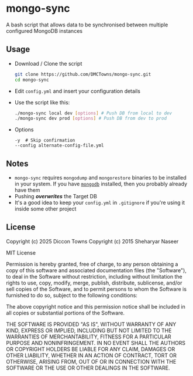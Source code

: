 # mongo-sync

A bash script that allows data to be synchronised between multiple configured MongoDB instances

## Usage

- Download / Clone the script

  ```bash
  git clone https://github.com/DMCTowns/mongo-sync.git
  cd mongo-sync
  ```

- Edit `config.yml` and insert your configuration details

- Use the script like this:

  ```bash
  ./mongo-sync local dev [options] # Push DB from local to dev
  ./mongo-sync dev prod [options] # Push DB from dev to prod
  ```

- Options

  ```
  -y  # Skip confirmation
  --config alternate-config-file.yml
  ```

## Notes

- `mongo-sync` requires `mongodump` and `mongorestore` binaries to be installed in your system. If you have [`mongodb`](http://docs.mongodb.org/manual/tutorial/#getting-started) installed, then you probably already have them
- Pushing **_overwrites_** the Target DB
- It's a good idea to keep your `config.yml` in `.gitignore` if you're using it inside some other project

## License

Copyright (c) 2025 Diccon Towns
Copyright (c) 2015 Sheharyar Naseer

MIT License

Permission is hereby granted, free of charge, to any person obtaining
a copy of this software and associated documentation files (the
"Software"), to deal in the Software without restriction, including
without limitation the rights to use, copy, modify, merge, publish,
distribute, sublicense, and/or sell copies of the Software, and to
permit persons to whom the Software is furnished to do so, subject to
the following conditions:

The above copyright notice and this permission notice shall be
included in all copies or substantial portions of the Software.

THE SOFTWARE IS PROVIDED "AS IS", WITHOUT WARRANTY OF ANY KIND,
EXPRESS OR IMPLIED, INCLUDING BUT NOT LIMITED TO THE WARRANTIES OF
MERCHANTABILITY, FITNESS FOR A PARTICULAR PURPOSE AND
NONINFRINGEMENT. IN NO EVENT SHALL THE AUTHORS OR COPYRIGHT HOLDERS BE
LIABLE FOR ANY CLAIM, DAMAGES OR OTHER LIABILITY, WHETHER IN AN ACTION
OF CONTRACT, TORT OR OTHERWISE, ARISING FROM, OUT OF OR IN CONNECTION
WITH THE SOFTWARE OR THE USE OR OTHER DEALINGS IN THE SOFTWARE.
